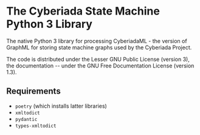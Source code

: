 # The Cyberiada State Machine Python 3 Library

The native Python 3 library for processing CyberiadaML - the version of GraphML for storing state machine graphs
used by the Cyberiada Project. 

The code is distributed under the Lesser GNU Public License (version 3), the documentation -- under
the GNU Free Documentation License (version 1.3).

## Requirements

* `poetry` (which installs latter libraries)
* `xmltodict`
* `pydantic`
* `types-xmltodict`
